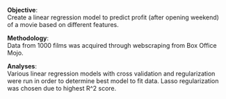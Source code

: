 **Objective**: <br>
Create a linear regression model to predict profit (after opening weekend) of a movie based on different features. 

**Methodology**: <br>
Data from 1000 films was acquired through webscraping from Box Office Mojo. 

**Analyses**: <br>
Various linear regression models with cross validation and regularization were run in order to determine best model to fit data. 
Lasso regularization was chosen due to highest R^2 score. 
